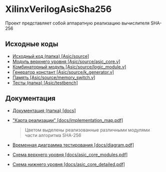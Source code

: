 # XilinxVerilogAsicSha256

Проект представляет собой аппаратную реализацию вычислителя SHA-256

## Исходные коды

- [Исходный код (папка) [Asic/source]](Asic/source)
- [Модуль верхнего уровня [Asic/source/asic_core.v]](Asic/source/asic_core.v)
- [Комбинаторный модуль [Asic/source/logic_module.v]](Asic/source/logic_module.v)
- [Генератор констант [Asic/source/k_generator.v]](Asic/source/k_generator.v)
- [Память [Asic/source/memory_switch.v]](Asic/source/memory_switch.v)
- [Тесты (папка) [Asic/testbench]](Asic/testbench)

## Документация

- [Документация (папка) [docs]](docs)

- ["Карта реализации" [docs/implementation_map.pdf]](docs/implementation_map.pdf)

  > Цветом выделены реализованные различными модулями части алгоритма SHA-256

- [Временная диаграмма тестирования [docs/diagram.pdf]](docs/diagram.pdf)

- [Схема верхнего уровня [docs/asic_core_modules.pdf]](docs/asic_core_modules.pdf)

- [Схема нижнего уровня [docs/asic_core_detailed.pdf]](docs/asic_core_detailed.pdf)

